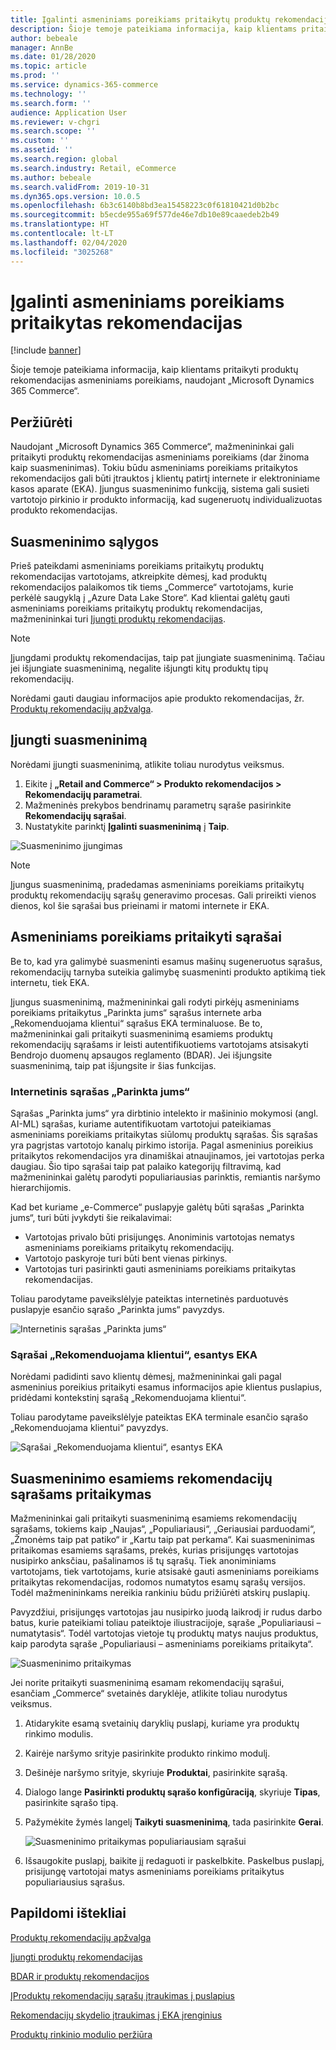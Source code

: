 ```yaml
---
title: Įgalinti asmeniniams poreikiams pritaikytų produktų rekomendacijas
description: Šioje temoje pateikiama informacija, kaip klientams pritaikyti produktų rekomendacijas asmeniniams poreikiams, naudojant „Microsoft Dynamics 365 Commerce“.
author: bebeale
manager: AnnBe
ms.date: 01/28/2020
ms.topic: article
ms.prod: ''
ms.service: dynamics-365-commerce
ms.technology: ''
ms.search.form: ''
audience: Application User
ms.reviewer: v-chgri
ms.search.scope: ''
ms.custom: ''
ms.assetid: ''
ms.search.region: global
ms.search.industry: Retail, eCommerce
ms.author: bebeale
ms.search.validFrom: 2019-10-31
ms.dyn365.ops.version: 10.0.5
ms.openlocfilehash: 6b3c6140b8bd3ea15458223c0f61810421d0b2bc
ms.sourcegitcommit: b5ecde955a69f577de46e7db10e89caaedeb2b49
ms.translationtype: HT
ms.contentlocale: lt-LT
ms.lasthandoff: 02/04/2020
ms.locfileid: "3025268"
---
```

# <a name="enable-personalized-recommendations"></a>Įgalinti asmeniniams poreikiams pritaikytas rekomendacijas

[!include [banner](includes/banner.md)]

Šioje temoje pateikiama informacija, kaip klientams pritaikyti produktų rekomendacijas asmeniniams poreikiams, naudojant „Microsoft Dynamics 365 Commerce“.

## <a name="overview"></a>Peržiūrėti

Naudojant „Microsoft Dynamics 365 Commerce“, mažmenininkai gali pritaikyti produktų rekomendacijas asmeniniams poreikiams (dar žinoma kaip suasmeninimas). Tokiu būdu asmeniniams poreikiams pritaikytos rekomendacijos gali būti įtrauktos į klientų patirtį internete ir elektroniniame kasos aparate (EKA). Įjungus suasmeninimo funkciją, sistema gali susieti vartotojo pirkinio ir produkto informaciją, kad sugeneruotų individualizuotas produkto rekomendacijas.

## <a name="personalization-prerequisites"></a>Suasmeninimo sąlygos

Prieš pateikdami asmeniniams poreikiams pritaikytų produktų rekomendacijas vartotojams, atkreipkite dėmesį, kad produktų rekomendacijos palaikomos tik tiems „Commerce“ vartotojams, kurie perkėlė saugyklą į „Azure Data Lake Store“. Kad klientai galėtų gauti asmeniniams poreikiams pritaikytų produktų rekomendacijas, mažmenininkai turi [Įjungti produktų rekomendacijas](enable-product-recommendations.md).

> [!NOTE]
> Įjungdami produktų rekomendacijas, taip pat įjungiate suasmeninimą. Tačiau jei išjungiate suasmeninimą, negalite išjungti kitų produktų tipų rekomendacijų.

Norėdami gauti daugiau informacijos apie produkto rekomendacijas, žr. [Produktų rekomendacijų apžvalga](product-recommendations.md).

## <a name="turn-on-personalization"></a>Įjungti suasmeninimą

Norėdami įjungti suasmeninimą, atlikite toliau nurodytus veiksmus.

1. Eikite į **„Retail and Commerce“ \> Produkto rekomendacijos \> Rekomendacijų parametrai**.
1. Mažmeninės prekybos bendrinamų parametrų sąraše pasirinkite **Rekomendacijų sąrašai**.
1. Nustatykite parinktį **Įgalinti suasmeninimą** į **Taip**.

![Suasmeninimo įjungimas](./media/enablepersonalization.png)

> [!NOTE]
> Įjungus suasmeninimą, pradedamas asmeniniams poreikiams pritaikytų produktų rekomendacijų sąrašų generavimo procesas. Gali prireikti vienos dienos, kol šie sąrašai bus prieinami ir matomi internete ir EKA.

## <a name="personalized-lists"></a>Asmeniniams poreikiams pritaikyti sąrašai

Be to, kad yra galimybė suasmeninti esamus mašinų sugeneruotus sąrašus, rekomendacijų tarnyba suteikia galimybę suasmeninti produkto aptikimą tiek internetu, tiek EKA.

Įjungus suasmeninimą, mažmenininkai gali rodyti pirkėjų asmeniniams poreikiams pritaikytus „Parinkta jums“ sąrašus internete arba „Rekomenduojama klientui“ sąrašus EKA terminaluose. Be to, mažmenininkai gali pritaikyti suasmeninimą esamiems produktų rekomendacijų sąrašams ir leisti autentifikuotiems vartotojams atsisakyti Bendrojo duomenų apsaugos reglamento (BDAR). Jei išjungsite suasmeninimą, taip pat išjungsite ir šias funkcijas.

### <a name="online-picks-for-you-lists"></a>Internetinis sąrašas „Parinkta jums“

Sąrašas „Parinkta jums“ yra dirbtinio intelekto ir mašininio mokymosi (angl. AI-ML) sąrašas, kuriame autentifikuotam vartotojui pateikiamas asmeniniams poreikiams pritaikytas siūlomų produktų sąrašas. Šis sąrašas yra pagrįstas vartotojo kanalų pirkimo istorija. Pagal asmeninius poreikius pritaikytos rekomendacijos yra dinamiškai atnaujinamos, jei vartotojas perka daugiau. Šio tipo sąrašai taip pat palaiko kategorijų filtravimą, kad mažmenininkai galėtų parodyti populiariausias parinktis, remiantis naršymo hierarchijomis.

Kad bet kuriame „e-Commerce“ puslapyje galėtų būti sąrašas „Parinkta jums“, turi būti įvykdyti šie reikalavimai:

- Vartotojas privalo būti prisijungęs. Anoniminis vartotojas nematys asmeniniams poreikiams pritaikytų rekomendacijų.
- Vartotojo paskyroje turi būti bent vienas pirkinys.
- Vartotojas turi pasirinkti gauti asmeniniams poreikiams pritaikytas rekomendacijas.

Toliau parodytame paveikslėlyje pateiktas internetinės parduotuvės puslapyje esančio sąrašo „Parinkta jums“ pavyzdys.

![Internetinis sąrašas „Parinkta jums“](./media/picksforyou.png)

### <a name="recommended-for-customer-lists-at-the-pos"></a>Sąrašai „Rekomenduojama klientui“, esantys EKA

Norėdami padidinti savo klientų dėmesį, mažmenininkai gali pagal asmeninius poreikius pritaikyti esamus informacijos apie klientus puslapius, pridėdami kontekstinį sąrašą „Rekomenduojama klientui“.

Toliau parodytame paveikslėlyje pateiktas EKA terminale esančio sąrašo „Rekomenduojama klientui“ pavyzdys.

![Sąrašai „Rekomenduojama klientui“, esantys EKA](./media/picksonpos.png)

## <a name="apply-personalization-to-existing-recommendation-lists"></a>Suasmeninimo esamiems rekomendacijų sąrašams pritaikymas

Mažmenininkai gali pritaikyti suasmeninimą esamiems rekomendacijų sąrašams, tokiems kaip „Naujas“, „Populiariausi“, „Geriausiai parduodami“, „Žmonėms taip pat patiko“ ir „Kartu taip pat perkama“. Kai suasmeninimas pritaikomas esamiems sąrašams, prekės, kurias prisijungęs vartotojas nusipirko anksčiau, pašalinamos iš tų sąrašų. Tiek anoniminiams vartotojams, tiek vartotojams, kurie atsisakė gauti asmeniniams poreikiams pritaikytas rekomendacijas, rodomos numatytos esamų sąrašų versijos. Todėl mažmenininkams nereikia rankiniu būdu prižiūrėti atskirų puslapių.

Pavyzdžiui, prisijungęs vartotojas jau nusipirko juodą laikrodį ir rudus darbo batus, kurie pateikiami toliau pateiktoje iliustracijoje, sąraše „Populiariausi – numatytasis“. Todėl vartotojas vietoje tų produktų matys naujus produktus, kaip parodyta sąraše „Populiariausi – asmeniniams poreikiams pritaikyta“.

![Suasmeninimo pritaikymas](./media/applypersonalization.png)

Jei norite pritaikyti suasmeninimą esamam rekomendacijų sąrašui, esančiam „Commerce“ svetainės daryklėje, atlikite toliau nurodytus veiksmus.

1. Atidarykite esamą svetainių daryklių puslapį, kuriame yra produktų rinkimo modulis.
1. Kairėje naršymo srityje pasirinkite produkto rinkimo modulį.
1. Dešinėje naršymo srityje, skyriuje **Produktai**, pasirinkite sąrašą.
1. Dialogo lange **Pasirinkti produktų sąrašo konfigūraciją**, skyriuje **Tipas**, pasirinkite sąrašo tipą.
1. Pažymėkite žymės langelį **Taikyti suasmeninimą**, tada pasirinkite **Gerai**.

    ![Suasmeninimo pritaikymas populiariausiam sąrašui](./media/ApplyPersonalizationToTrending.PNG)

1. Išsaugokite puslapį, baikite jį redaguoti ir paskelbkite. Paskelbus puslapį, prisijungę vartotojai matys asmeniniams poreikiams pritaikytus populiariausius sąrašus.

## <a name="additional-resources"></a>Papildomi ištekliai

[Produktų rekomendacijų apžvalga](product-recommendations.md)

[Įjungti produktų rekomendacijas](enable-product-recommendations.md)

[BDAR ir produktų rekomendacijos](personalization-gdpr.md)

[ĮProduktų rekomendacijų sąrašų įtraukimas į puslapius](add-reco-list-to-page.md)

[Rekomendacijų skydelio įtraukimas į EKA įrenginius](add-recommendations-control-pos-screen.md)

[Produktų rinkinio modulio peržiūra](product-collection-module-overview.md)
